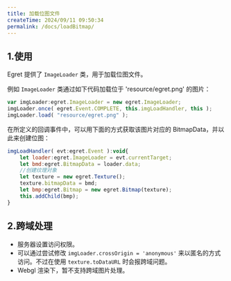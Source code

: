 ```yaml
---
title: 加载位图文件
createTime: 2024/09/11 09:50:34
permalink: /docs/loadBitmap/
---
```

## 1.使用
Egret 提供了 `ImageLoader` 类，用于加载位图文件。

例如 `ImageLoader` 类通过如下代码加载位于 'resource/egret.png' 的图片： 

``` javascript
var imgLoader:egret.ImageLoader = new egret.ImageLoader;
imgLoader.once( egret.Event.COMPLETE, this.imgLoadHandler, this ); 
imgLoader.load( "resource/egret.png" );  
```

在所定义的回调事件中，可以用下面的方式获取该图片对应的 BitmapData，并以此来创建位图：

``` javascript
imgLoadHandler( evt:egret.Event ):void{
    let loader:egret.ImageLoader = evt.currentTarget;
    let bmd:egret.BitmapData = loader.data;
    //创建纹理对象
    let texture = new egret.Texture();
    texture.bitmapData = bmd;
    let bmp:egret.Bitmap = new egret.Bitmap(texture);
    this.addChild(bmp);
}
```

## 2.跨域处理

* 服务器设置访问权限。
* 可以通过尝试修改 `imgLoader.crossOrigin = 'anonymous'` 来以匿名的方式访问。不过在使用 `texture.toDataURL` 时会报跨域问题。
* Webgl 渲染下，暂不支持跨域图片处理。
